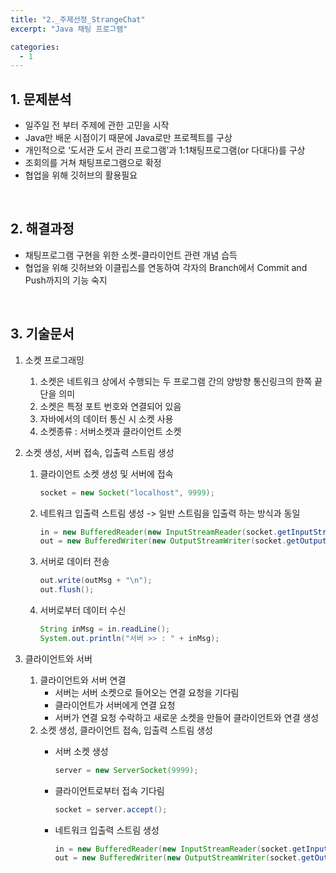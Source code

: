 ```yaml
---
title: "2._주제선정_StrangeChat"
excerpt: "Java 채팅 프로그램"

categories:
  - 1
---
```


## 1. 문제분석
- 일주일 전 부터 주제에 관한 고민을 시작
- Java만 배운 시점이기 때문에 Java로만 프로젝트를 구상
- 개인적으로 ‘도서관 도서 관리 프로그램’과 1:1채팅프로그램(or 다대다)를 구상
- 조회의를 거쳐 채팅프로그램으로 확정
- 협업을 위해 깃허브의 활용필요
<br>

## 2. 해결과정

- 채팅프로그램 구현을 위한 소켓-클라이언트 관련 개념 습득
- 협업을 위해 깃허브와 이클립스를 연동하여 각자의 Branch에서 Commit and Push까지의 기능 숙지

<br>

## 3. 기술문서

1. 소켓 프로그래밍
   1. 소켓은 네트워크 상에서 수행되는 두 프로그램 간의 양방향 통신링크의 한쪽 끝 단을 의미
   2. 소켓은 특정 포트 번호와 연결되어 있음
   3. 자바에서의 데이터 통신 시 소켓 사용
   4. 소켓종류 : 서버소켓과 클라이언트 소켓
    
2. 소켓 생성, 서버 접속, 입출력 스트림 생성
   1. 클라이언트 소켓 생성 및 서버에 접속
        
        ```java
        socket = new Socket("localhost", 9999);
        ```
        
   2. 네트워크 입출력 스트림 생성 -> 일반 스트림을 입출력 하는 방식과 동일
        
        ```java
        in = new BufferedReader(new InputStreamReader(socket.getInputStream()));
        out = new BufferedWriter(new OutputStreamWriter(socket.getOutputStream()));
        ```
        
   3. 서버로 데이터 전송
        
        ```java
        out.write(outMsg + "\n");
        out.flush();
        ```
        
   4. 서버로부터 데이터 수신
        
        ```java
        String inMsg = in.readLine();
        System.out.println("서버 >> : " + inMsg);
        
        ```
        
3. 클라이언트와 서버
   1. 클라이언트와 서버 연결
        - 서버는 서버 소켓으로 들어오는 연결 요청을 기다림
        - 클라이언트가 서버에게 연결 요청
        - 서버가 연결 요청 수락하고 새로운 소켓을 만들어 클라이언트와 연결 생성
   2. 소켓 생성, 클라이언트 접속, 입출력 스트림 생성
        - 서버 소켓 생성
            
            ```java
            server = new ServerSocket(9999);
            ```
            
        - 클라이언트로부터 접속 기다림
            
            ```java
            socket = server.accept();
            ```
            
        - 네트워크 입출력 스트림 생성
            
            ```java
            in = new BufferedReader(new InputStreamReader(socket.getInputStream()));
            out = new BufferedWriter(new OutputStreamWriter(socket.getOutputStream()))
            ```
